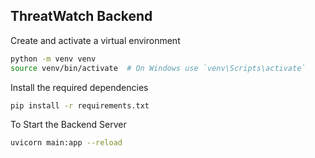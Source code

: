 ## ThreatWatch Backend

Create and activate a virtual environment
```bash
python -m venv venv
source venv/bin/activate  # On Windows use `venv\Scripts\activate`
```


Install the required dependencies
```bash
pip install -r requirements.txt
```


To Start the Backend Server
```bash
uvicorn main:app --reload
```